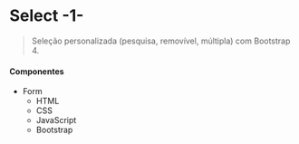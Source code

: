 # Select -1-
> Seleção personalizada (pesquisa, removível, múltipla) com Bootstrap 4.

#### Componentes
                
+ Form
    + HTML
    + CSS
    + JavaScript
    + Bootstrap